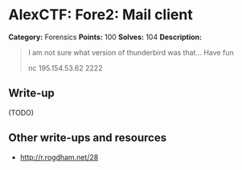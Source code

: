 # AlexCTF: Fore2: Mail client

**Category:** Forensics
**Points:** 100
**Solves:** 104
**Description:**

> I am not sure what version of thunderbird was that...
> Have fun
>
> nc 195.154.53.62 2222

## Write-up

(TODO)

## Other write-ups and resources

 * http://r.rogdham.net/28
